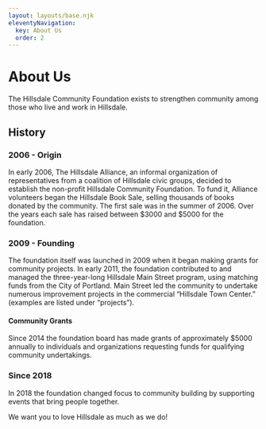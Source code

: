 ```yaml
---
layout: layouts/base.njk
eleventyNavigation:
  key: About Us
  order: 2
---
```

# About Us

The Hillsdale Community Foundation exists to strengthen community among those who live and work in Hillsdale.

## History

### 2006 - Origin

In early 2006, The Hillsdale Alliance, an informal organization of representatives from a coalition of Hillsdale civic groups, decided to establish the non-profit Hillsdale Community Foundation. To fund it, Alliance volunteers began the Hillsdale Book Sale, selling thousands of books donated by the community. The first sale was in the summer of 2006. Over the years each sale has raised between $3000 and $5000 for the foundation.

### 2009 - Founding

The foundation itself was launched in 2009 when it began making grants for community projects. In early 2011, the foundation contributed to and managed the three-year-long Hillsdale Main Street program, using matching funds from the City of Portland. Main Street led the community to undertake numerous improvement projects in the commercial “Hillsdale Town Center.” (examples are listed under “projects”).

#### Community Grants

Since 2014 the foundation board has made grants of approximately $5000 annually to individuals and organizations requesting funds for qualifying community undertakings.

### Since 2018

In 2018 the foundation changed focus to community building by supporting events that bring people together.

We want you to love Hillsdale as much as we do!